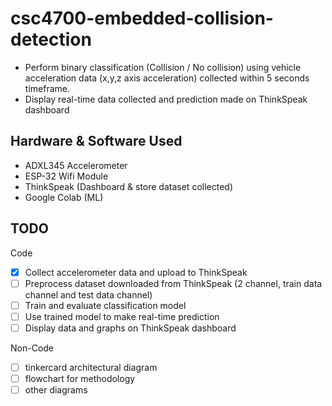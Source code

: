 # csc4700-embedded-collision-detection
- Perform binary classification (Collision / No collision) using vehicle acceleration data (x,y,z axis acceleration) collected within 5 seconds timeframe.
- Display real-time data collected and prediction made on ThinkSpeak dashboard

## Hardware & Software Used
- ADXL345 Accelerometer
- ESP-32 Wifi Module
- ThinkSpeak (Dashboard & store dataset collected)
- Google Colab (ML)

## TODO
Code
- [x] Collect accelerometer data and upload to ThinkSpeak
- [ ] Preprocess dataset downloaded from ThinkSpeak (2 channel, train data channel and test data channel)
- [ ] Train and evaluate classification model
- [ ] Use trained model to make real-time prediction
- [ ] Display data and graphs on ThinkSpeak dashboard

Non-Code
- [ ] tinkercard architectural diagram
- [ ] flowchart for methodology
- [ ] other diagrams
